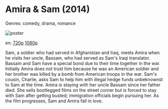 # Amira &amp; Sam (2014)

Genres: comedy, drama, romance

![poster](http://image.tmdb.org/t/p/w500/dBakExG3AiFdqQ8KAJn0l2O87vd.jpg)

en:
  [720p](magnet:?xt=urn:btih:A85EA5B0EF51EC95C5D76B74B864EF53FD71121B&tr=udp://glotorrents.pw:6969/announce&tr=udp://tracker.opentrackr.org:1337/announce&tr=udp://torrent.gresille.org:80/announce&tr=udp://tracker.openbittorrent.com:80&tr=udp://tracker.coppersurfer.tk:6969&tr=udp://tracker.leechers-paradise.org:6969&tr=udp://p4p.arenabg.ch:1337&tr=udp://tracker.internetwarriors.net:1337)
  [1080p](magnet:?xt=urn:btih:5957AC87040DB30135598CBE242A6296D508EA0A&tr=udp://glotorrents.pw:6969/announce&tr=udp://tracker.opentrackr.org:1337/announce&tr=udp://torrent.gresille.org:80/announce&tr=udp://tracker.openbittorrent.com:80&tr=udp://tracker.coppersurfer.tk:6969&tr=udp://tracker.leechers-paradise.org:6969&tr=udp://p4p.arenabg.ch:1337&tr=udp://tracker.internetwarriors.net:1337)
  


Sam, a soldier who had served in Afghanistan and Iraq, meets Amira when he visits her uncle, Bassam, who had served as Sam's Iraqi translator. Bassam and Sam have a special bond due to their time together in the war. Initially Amira does not trust him because he was an American soldier and her brother was killed by a bomb from American troops in the war. Sam's cousin, Charlie, asks Sam to help him with illegal hedge funds unbeknownst to Sam at the time. Amira is staying with her uncle Bassam since her father died. She sells bootlegged films on the street corner but is forced to stay with Sam after getting busted; immigration officials begin pursuing her. As the film progresses, Sam and Amira fall in love.